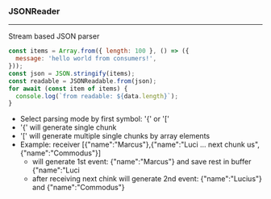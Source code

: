 ### JSONReader

---

Stream based JSON parser

```javascript
const items = Array.from({ length: 100 }, () => ({
  message: 'hello world from consumers!',
}));
const json = JSON.stringify(items);
const readable = JSONReadable.from(json);
for await (const item of items) {
  console.log(`from readable: ${data.length}`);
}
```

- Select parsing mode by first symbol: '{' or '['
- '{' will generate single chunk
- '[' will generate multiple single chunks by array elements
- Example: receiver [{"name":"Marcus"},{"name":"Luci ... next chunk us",{"name":"Commodus"}]
  - will generate 1st event: {"name":"Marcus"} and save rest in buffer {"name":"Luci
  - after receiving next chink will generate 2nd event: {"name":"Lucius"} and {"name":"Commodus"}
